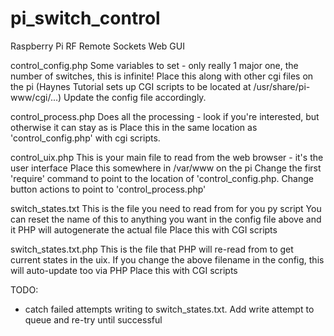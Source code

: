 # pi_switch_control
Raspberry Pi RF Remote Sockets Web GUI

control_config.php
	Some variables to set - only really 1 major one, the number of switches, this is infinite!
	Place this along with other cgi files on the pi (Haynes Tutorial sets up CGI scripts to be
	located at /usr/share/pi-www/cgi/...)
	Update the config file accordingly.
	
control_process.php
	Does all the processing - look if you're interested, but otherwise it can stay as is
	Place this in the same location as 'control_config.php' with cgi scripts.
	
control_uix.php
	This is your main file to read from the web browser - it's the user interface
	Place this somewhere in /var/www on the pi
	Change the first 'require' command to point to the location of 'control_config.php.
	Change button actions to point to 'control_process.php'
	
switch_states.txt
	This is the file you need to read from for you py script
	You can reset the name of this to anything you want in the config file above and it PHP will autogenerate the actual file
	Place this with CGI scripts
	
switch_states.txt.php
	This is the file that PHP will re-read from to get current states in the uix.
	If you change the above filename in the config, this will auto-update too via PHP
	Place this with CGI scripts
	
TODO:
- catch failed attempts writing to switch_states.txt. Add write attempt to queue and re-try until successful
